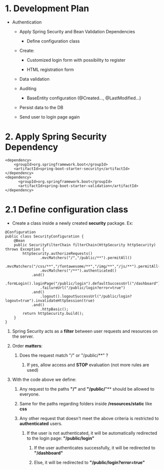 # 1. Development Plan

- Authentication

  - Apply Spring Security and Bean Validation Dependencies

    - Define configuration class

  - Create:

    - Customized login form with possibility to register

    - HTML registration form

  - Data validation

  - Auditing

    - BaseEntity configuration (@Created..., @LastModified...)

  - Persist data to the DB

  - Send user to login page again

# 2. Apply Spring Security Dependency

```
<dependency>
    <groupId>org.springframework.boot</groupId>
    <artifactId>spring-boot-starter-security</artifactId>
</dependency>
<dependency>
      <groupId>org.springframework.boot</groupId>
      <artifactId>spring-boot-starter-validation</artifactId>
</dependency>
```

# 2.1 Define configuration class

- Create a class inside a newly created **security** package. Ex:

```
@Configuration
public class SecurityConfiguration {
    @Bean
    public SecurityFilterChain filterChain(HttpSecurity httpSecurity) throws Exception {
        httpSecurity.authorizeRequests()
                .mvcMatchers("/","/public/**").permitAll()
                .mvcMatchers("/css/**","/fontawesome/**","/img/**","/js/**").permitAll()
                .mvcMatchers("/**").authenticated()
            .and()
                .formLogin().loginPage("/public/login").defaultSuccessUrl("/dashboard")
                .failureUrl("/public/login?error=true")
            .and()
                .logout().logoutSuccessUrl("/public/login?logout=true").invalidateHttpSession(true)
            .and()
                .httpBasic();
        return httpSecurity.build();
    }
}
```

1. Spring Security acts as a **filter** between user requests and resources on the server.

2. Order **matters**:

   1. Does the request match "/" or "/public/\*\*" ?

      1. If yes, allow access and **STOP** evaluation (not more rules are used)

3. With the code above we define:

   1. Any request to the paths **"/"** and **"/public/**"\*\* should be allowed to everyone.

   2. Same for the paths regarding folders inside **/resources/static** like **css**

   3. Any other request that doesn't meet the above criteria is restricted to **authenticated** users.

      1. If the user is not authenticated, it will be automatically redirected to the login page: **"/public/login"**

         1. If the user authenticates successfully, it will be redirected to **"/dashboard"**

         2. Else, it will be redirected to **"/public/login?error=true"**
